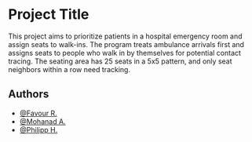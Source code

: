 
# Project Title

This project aims to prioritize patients in a hospital emergency room and assign seats to walk-ins. The program treats ambulance arrivals first and assigns seats to people who walk in by themselves for potential contact tracing. The seating area has 25 seats in a 5x5 pattern, and only seat neighbors within a row need tracking.


## Authors

- [@Favour R.](https://github.com/fav0u)
- [@Mohanad A.](https://github.com/ic22b110Mohanad)
- [@Philipp H.](https://github.com/philipphoertnagl)


